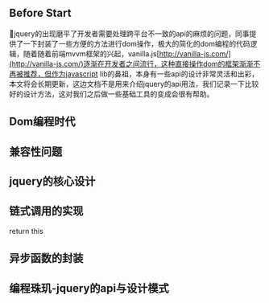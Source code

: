 ## Before Start
jquery的出现磨平了开发者需要处理跨平台不一致的api的麻烦的问题，同事提供了一下封装了一些方便的方法进行dom操作，极大的简化的dom编程的代码逻辑，随着随着前端mvvm框架的兴起，vanilla.js[http://vanilla-js.com/](http://vanilla-js.com/)逐渐在开发者之间流行，这种直接操作dom的框架渐渐不再被推荐，但作为javascript lib的鼻祖，本身有一些api的设计非常灵活和出彩，本文将会长期更新，这边文档不是用来介绍jquery的api用法，我们记录一下比较好的设计方法，这对我们之后做一些基础工具的变成会很有帮助。

## Dom编程时代



## 兼容性问题


## jquery的核心设计


## 链式调用的实现
return this


## 异步函数的封装


## 编程珠玑-jquery的api与设计模式



